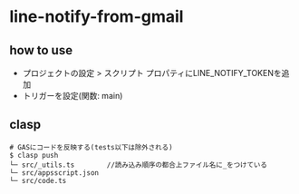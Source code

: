 # line-notify-from-gmail

## how to use
- プロジェクトの設定 > スクリプト プロパティにLINE_NOTIFY_TOKENを追加
- トリガーを設定(関数: main)

## clasp
```shell
# GASにコードを反映する(tests以下は除外される)
$ clasp push
└─ src/_utils.ts        //読み込み順序の都合上ファイル名に_をつけている
└─ src/appsscript.json
└─ src/code.ts
```

